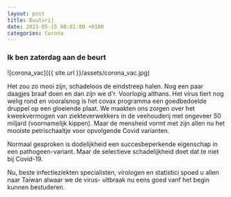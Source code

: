 ```yaml
---
layout: post
title: Buutvrij
date: 2021-05-15 00:01:00 +0100
categories: Corona
---
```


### Ik ben zaterdag aan de beurt

![corona_vac]({{ site.url }}/assets/corona_vac.jpg)

Het zou zo mooi zijn, schadeloos de eindstreep halen. Nog een paar daagjes braaf doen en dan zijn we d'r. Voorlopig althans. Het virus tiert nog welig rond en vooralsnog is het covax programma een goedbedoelde druppel op een gloeiende plaat. We maakten ons zorgen over het kweekvermogen van ziekteverwekkers in de veehouderij met ongeveer 50 miljard (voornamelijk kippen). Maar de mensheid vormt met zijn allen nu het mooiste petrischaaltje voor opvolgende Covid varianten.

Normaal gesproken is dodelijkheid een succesbeperkende eigenschap in een pathogeen-variant. Maar de selectieve schadelijkheid doet dat te niet bij Covid-19.

Nu, beste infectieziekten specialisten, virologen en statistici spoed u allen naar Taiwan alwaar we de virus- uitbraak nu eens goed vanf het begin kunnen bestuderen.